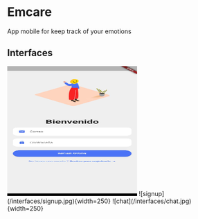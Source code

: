# Emcare

App mobile for keep track of your emotions

## Interfaces

<img src="/interfaces/login.jpg"  width="300" height="300">
![signup](/interfaces/signup.jpg){width=250}
![chat](/interfaces/chat.jpg){width=250}